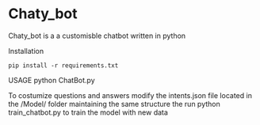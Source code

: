 # Chaty_bot
Chaty_bot is a a customisble chatbot written in python

Installation

`pip install -r requirements.txt`

USAGE 
python ChatBot.py

To costumize questions and answers modify the intents.json file 
located in the /Model/ folder maintaining the same structure the
run python train_chatbot.py to train the model with new data

